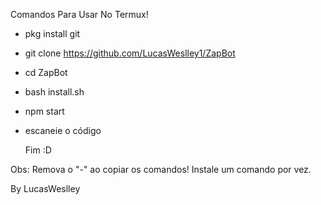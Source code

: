 Comandos Para Usar No Termux!
- pkg install git
- git clone https://github.com/LucasWeslley1/ZapBot
- cd ZapBot
- bash install.sh
- npm start
- escaneie o código

  Fim :D

Obs: Remova o "-" ao copiar os comandos! Instale um comando por vez.

By LucasWeslley 
